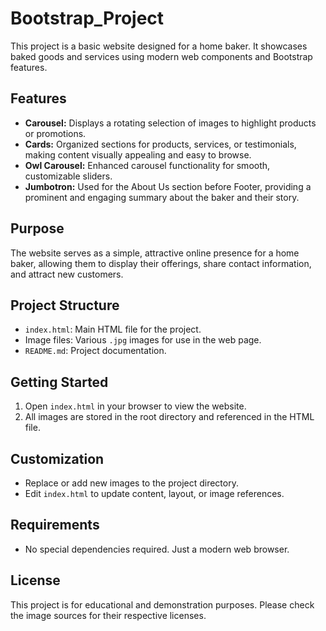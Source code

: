 # Bootstrap_Project

This project is a basic website designed for a home baker. It showcases baked goods and services using modern web components and Bootstrap features.

## Features
- **Carousel:** Displays a rotating selection of images to highlight products or promotions.
- **Cards:** Organized sections for products, services, or testimonials, making content visually appealing and easy to browse.
- **Owl Carousel:** Enhanced carousel functionality for smooth, customizable sliders.
- **Jumbotron:** Used for the About Us section before Footer, providing a prominent and engaging summary about the baker and their story.

## Purpose
The website serves as a simple, attractive online presence for a home baker, allowing them to display their offerings, share contact information, and attract new customers.

## Project Structure
- `index.html`: Main HTML file for the project.
- Image files: Various `.jpg` images for use in the web page.
- `README.md`: Project documentation.

## Getting Started
1. Open `index.html` in your browser to view the website.
2. All images are stored in the root directory and referenced in the HTML file.

## Customization
- Replace or add new images to the project directory.
- Edit `index.html` to update content, layout, or image references.

## Requirements
- No special dependencies required. Just a modern web browser.

## License
This project is for educational and demonstration purposes. Please check the image sources for their respective licenses.
